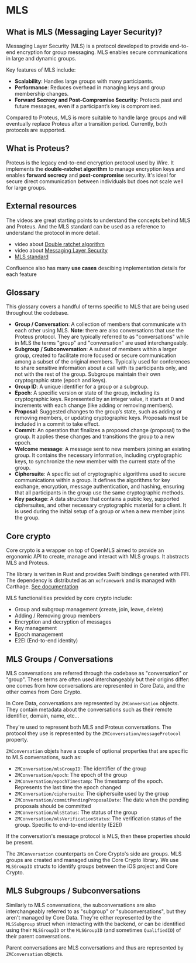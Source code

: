 # MLS 

## What is MLS (Messaging Layer Security)?

Messaging Layer Security (MLS) is a protocol developed to provide end-to-end encryption for group messaging. MLS enables secure communications in large and dynamic groups. 

Key features of MLS include:
- **Scalability**: Handles large groups with many participants.
- **Performance**: Reduces overhead in managing keys and group membership changes.
- **Forward Secrecy and Post-Compromise Security**: Protects past and future messages, even if a participant’s key is compromised.

Compared to Proteus, MLS is more suitable to handle large groups and will eventually replace Proteus after a transition period. Currently, both protocols are supported.

## What is Proteus?

Proteus is the legacy end-to-end encryption protocol used by Wire. It implements the **double-ratchet algorithm** to manage encryption keys and enables **forward secrecy** and **post-compromise** security.
It's ideal for secure direct communication between individuals but does not scale well for large groups.

## External resources

The videos are great starting points to understand the concepts behind MLS and Proteus. And the MLS standard can be used as a reference to understand the protocol in more detail.

- video about [Double ratchet algorithm](https://www.youtube.com/watch?v=7uEeE3TUqmU)
- video about [Messaging Layer Security](https://www.youtube.com/watch?v=FESp2LHd42U)
- [MLS standard](https://datatracker.ietf.org/doc/html/rfc9420)

Confluence also has many **use cases** descibing implementation details for each feature

## Glossary

This glossary covers a handful of terms specific to MLS that are being used throughout the codebase.

- **Group / Conversation**: A collection of members that communicate with each other using MLS. __Note__: there are also conversations that use the Proteus protocol. They are typically referred to as "conversations" while in MLS the terms "group" and "conversation" are used interchangeably.
- **Subgroup / Subconversation**: A subset of members within a larger group, created to facilitate more focused or secure communication among a subset of the original members. Typically used for conferences to share sensitive information about a call with its participants only, and not with the rest of the group. Subgroups maintain their own cryptographic state (epoch and keys).
- **Group ID**: A unique identifier for a group or a subgroup.
- **Epoch**: A specific version or state of the group, including its cryptographic keys. Represented by an integer value, it starts at 0 and increments with each change (like adding or removing members).
- **Proposal**: Suggested changes to the group’s state, such as adding or removing members, or updating cryptographic keys. Proposals must be included in a commit to take effect.
- **Commit**: An operation that finalizes a proposed change (proposal) to the group. It applies these changes and transitions the group to a new epoch.
- **Welcome message**: A message sent to new members joining an existing group. It contains the necessary information, including cryptographic keys, to synchronize the new member with the current state of the group.
- **Ciphersuite**: A specific set of cryptographic algorithms used to secure communications within a group. It defines the algorithms for key exchange, encryption, message authentication, and hashing, ensuring that all participants in the group use the same cryptographic methods.
- **Key package**: A data structure that contains a public key, supported ciphersuites, and other necessary cryptographic material for a client. It is used during the initial setup of a group or when a new member joins the group.

## Core crypto

Core crypto is a wrapper on top of OpenMLS aimed to provide an ergonomic API to create, manage and interact with MLS groups. It abstracts MLS and Proteus. 

The library is written in Rust and provides Swift bindings generated with FFI. The dependency is distributed as an `xcframework` and is managed with Carthage. [See documentation](https://wireapp.github.io/core-crypto/core_crypto/index.html)

MLS functionalities provided by core crypto include:

- Group and subgroup management (create, join, leave, delete)
- Adding / Removing group members
- Encryption and decryption of messages
- Key management
- Epoch management
- E2EI (End-to-end identity)

## MLS Groups / Conversations

MLS conversations are referred through the codebase as "conversation" or "group". These terms are often used interchangeably but their origins differ: one comes from how conversations are represented in Core Data, and the other comes from Core Crypto.

In Core Data, conversations are represented by ``ZMConversation`` objects. They contain metadata about the conversations such as their remote identifier, domain, name, etc... 

They're used to represent both MLS and Proteus conversations. The protocol they use is represented by the ``ZMConversation/messageProtocol`` property.

``ZMConversation`` objets have a couple of optional properties that are specific to MLS conversations, such as:
- ``ZMConversation/mlsGroupID``: The identifier of the group
- ``ZMConversation/epoch``: The epoch of the group
- ``ZMConversation/epochTimestamp``: The timestamp of the epoch. Represents the last time the epoch changed
- ``ZMConversation/ciphersuite``: The ciphersuite used by the group
- ``ZMConversation/commitPendingProposalDate``: The date when the pending proposals should be committed
- ``ZMConversation/mlsStatus``: The status of the group
- ``ZMConversation/mlsVerificationStatus``: The verification status of the group. Specific to end-to-end identity (E2EI)

If the conversation's message protocol is MLS, then these properties should be present.

The `ZMConversation` counterparts on Core Crypto's side are groups. MLS groups are created and managed using the Core Crypto library. We use ``MLSGroupID`` structs to identify groups between the iOS project and Core Crypto.


## MLS Subgroups / Subconversations

Similarly to MLS conversations, the subconversations are also interchangeably referred to as "subgroup" or "subconversations", but they aren't managed by Core Data. They're either represented by the ``MLSSubgroup`` struct when interacting with the backend, or can be identified using their ``MLSGroupID`` or the ``MLSGroupID`` (and sometimes ``QualifiedID``) of their parent conversations. 

Parent conversations are MLS conversations and thus are represented by ``ZMConversation`` objects. 
